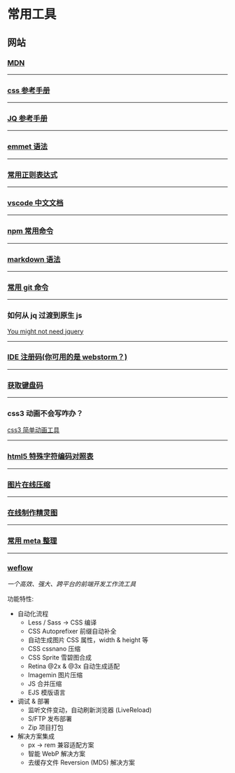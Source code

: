 # 常用工具

## 网站

### <a href="https://developer.mozilla.org/zh-CN/" target="_blank">MDN</a>

---

### <a href="http://css.doyoe.com/" target="_blank">css 参考手册</a>

---

### <a href="http://hemin.cn/jq/" target="_blank">JQ 参考手册</a>

---

### <a href="https://github.com/paddingme/Learning-HTML-CSS/issues/17" target="_blank">emmet 语法</a>

---

### <a href="http://www.cnblogs.com/zxin/archive/2013/01/26/2877765.html" target="_blank">常用正则表达式</a>

---

### <a href="https://jeasonstudio.gitbooks.io/vscode-cn-doc/content/md/%E6%89%A9%E5%B1%95/%E6%A6%82%E8%BF%B0.html" target="_blank">vscode 中文文档</a>

---

### <a href="http://www.cnblogs.com/PeunZhang/p/5553574.html" target="_blank">npm 常用命令</a>

---

### <a href="https://shd101wyy.github.io/markdown-preview-enhanced/#/zh-cn/markdown-basics" target="_blank">markdown 语法</a>

---

### <a href="http://www.ruanyifeng.com/blog/2015/12/git-cheat-sheet.html" target="_blank">常用 git 命令</a>

---

### 如何从 jq 过渡到原生 js

<a href="http://youmightnotneedjquery.com/#trigger_custom" target="_blank">You might not need jquery</a>

---

### <a href="http://idea.lanyus.com/" target="_blank">IDE 注册码(你可用的是 webstorm？)</a>

---

### <a href="http://keycode.info/" target="_blank">获取键盘码</a>

---

### css3 动画不会写咋办？

<a href="https://www.w3cways.com/css3-animation-tool" target="_blank">css3 简单动画工具</a>

---

### <a href="http://www.jb51.net/onlineread/htmlchar.htm" target="_blank">html5 特殊字符编码对照表</a>

---

### <a href="https://tinypng.com/" target="_blank">图片在线压缩</a>

---

### <a href="https://spritegen.website-performance.org/" target="_blank">在线制作精灵图</a>

---

### <a href="https://segmentfault.com/a/1190000002407912" target="_blank">常用 meta 整理</a>

---

### <a href="https://weflow.io/" target="_blank">weflow</a>

_一个高效、强大、跨平台的前端开发工作流工具_

功能特性:

- 自动化流程
  - Less / Sass -> CSS 编译
  - CSS Autoprefixer 前缀自动补全
  - 自动生成图片 CSS 属性，width & height 等
  - CSS cssnano 压缩
  - CSS Sprite 雪碧图合成
  - Retina @2x & @3x 自动生成适配
  - Imagemin 图片压缩
  - JS 合并压缩
  - EJS 模版语言
- 调试 & 部署
  - 监听文件变动，自动刷新浏览器 (LiveReload)
  - S/FTP 发布部署
  - Zip 项目打包
- 解决方案集成
  - px -> rem 兼容适配方案
  - 智能 WebP 解决方案
  - 去缓存文件 Reversion (MD5) 解决方案
